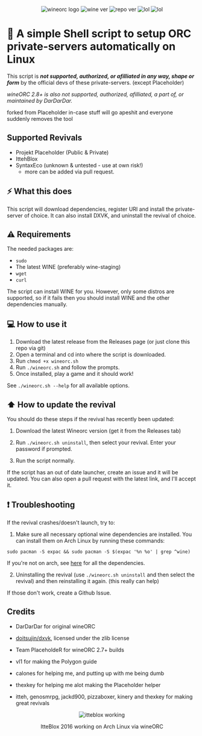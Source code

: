 <div align="center" class="tip" markdown="1" style>

![wineorc logo](https://raw.githubusercontent.com/DarDarDoor/Wineorc/main/photos/Wineorclogo.png)
![wine ver](https://img.shields.io/badge/wine-7.20--8.X-red) 
![repo ver](https://img.shields.io/badge/Current%20version-2.8_plh-success) 
![lol](https://img.shields.io/badge/Pretty-cool-informational)
![lol](https://img.shields.io/badge/Not-by%20dardardar-informational)

</div>

# 🍷 A simple Shell script to setup ORC private-servers automatically on Linux

This script is ***not supported, authorized, or afilliated in any way, shape or form*** by the official devs of these private-servers. (except Placeholder)

*wineORC 2.8+ is also not supported, authorized, afilliated, a part of, or maintained by DarDarDar.*

forked from Placeholder in-case stuff will go apeshit and everyone suddenly removes the tool

## Supported Revivals
* Projekt Placeholder (Public & Private)
* IttehBlox
* SyntaxEco (unknown & untested - use at own risk!)
  - more can be added via pull request.

## ⚡ What this does
This script will download dependencies, register URI and install the private-server of choice. It can also install DXVK, and uninstall the revival of choice.

## ⚠️ Requirements
The needed packages are:
- `sudo`
- The latest WINE (preferably wine-staging)
- `wget`
- `curl`

The script can install WINE for you. However, only some distros are supported, so if it fails then you should install WINE and the other dependencies manually.

## 💻 How to use it

1. Download the latest release from the Releases page (or just clone this repo via git)
2. Open a terminal and cd into where the script is downloaded.
3. Run `chmod +x wineorc.sh`
4. Run `./wineorc.sh` and follow the prompts.
5. Once installed, play a game and it should work!

See `./wineorc.sh --help` for all available options.

## ⬆️ How to update the revival
You should do these steps if the revival has recently been updated:

1. Download the latest Wineorc version (get it from the Releases tab)

2. Run `./wineorc.sh uninstall`, then select your revival. Enter your password if prompted.

3. Run the script normally.

If the script has an out of date launcher, create an issue and it will be updated. You can also open a pull request with the latest link, and I'll accept it.

## ❗ Troubleshooting
If the revival crashes/doesn't launch, try to:

1. Make sure all necessary optional wine dependencies are installed. You can install them on Arch Linux by running these commands:

`sudo pacman -S expac &&
sudo pacman -S $(expac '%n %o' | grep ^wine)`

If you're not on arch, see [here](https://wiki.winehq.org/Building_Wine#Satisfying_Build_Dependencies) for all the dependencies.

2. Uninstalling the revival (use `./wineorc.sh uninstall` and then select the revival) and then reinstalling it again. (this really can help)

If those don't work, create a Github Issue.

## Credits

* DarDarDar for original wineORC

* [doitsujin/dxvk](https://github.com/doitsujin/dxvk), licensed under the zlib license

* Team PlaceholdeR for wineORC 2.7+ builds

* vl1 for making the Polygon guide

* calones for helping me, and putting up with me being dumb

* thexkey for helping me alot making the Placeholder helper

* itteh, genosmrpg, jackd900, pizzaboxer, kinery and thexkey for making great revivals


<div align="center" class="tip" markdown="1" style>

![itteblox working](https://raw.githubusercontent.com/DarDarDoor/Wineorc/main/photos/ittebloxlinux.png)

ItteBlox 2016 working on Arch Linux via wineORC

</div>
